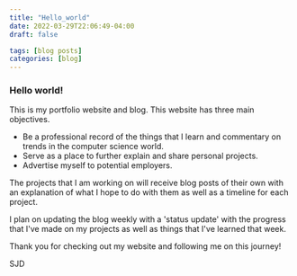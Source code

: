 ```yaml
---
title: "Hello_world"
date: 2022-03-29T22:06:49-04:00
draft: false

tags: [blog posts]
categories: [blog]
---
```


### Hello world!

This is my portfolio website and blog. This website has three main objectives.

- Be a professional record of the things that I learn and commentary on trends in the computer science world. 
- Serve as a place to further explain and share personal projects.
- Advertise myself to potential employers.

The projects that I am working on will receive blog posts of their own with an explanation of what I hope to do with them as well as a timeline for each project. 

I plan on updating the blog weekly with a 'status update' with the progress that I've made on my projects as well as things that I've learned that week.

Thank you for checking out my website and following me on this journey!

SJD